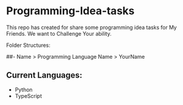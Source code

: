 # Programming-Idea-tasks
This repo has created for share some programming idea tasks for My Friends.
We want to Challenge Your ability.

Folder Structures:

##- Name > Programming Language Name > YourName


## Current Languages:
- Python
- TypeScript
